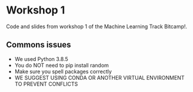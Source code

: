 # Workshop 1
Code and slides from workshop 1 of the Machine Learning Track Bitcamp!.

## Commons issues
- We used Python 3.8.5
- You do NOT need to pip install random
- Make sure you spell packages correctly
- WE SUGGEST USING CONDA OR ANOTHER VIRTUAL ENVIRONMENT TO PREVENT CONFLICTS

